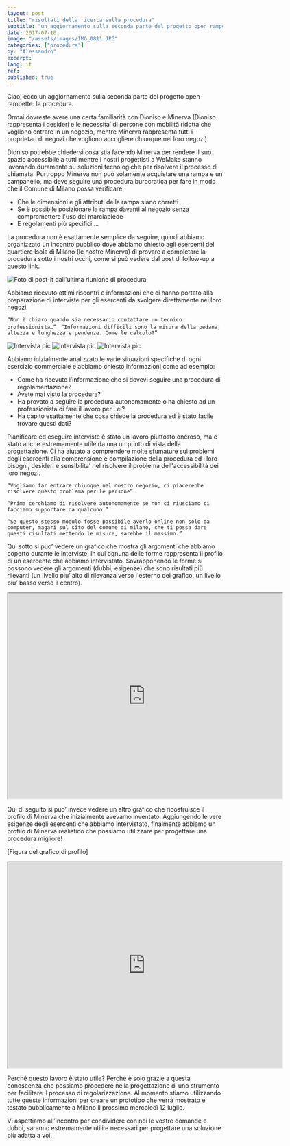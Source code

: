 ```yaml
---
layout: post
title: "risultati della ricerca sulla procedura"
subtitle: "un aggiornamento sulla seconda parte del progetto open rampette: la procedura."
date: 2017-07-10
image: "/assets/images/IMG_0811.JPG"
categories: ["procedura"]
by: "Alessandro"
excerpt:
lang: it
ref:
published: true
---
```


Ciao, ecco un aggiornamento sulla seconda parte del progetto open rampette: la procedura.

Ormai dovreste avere una certa familiarità con Dioniso e Minerva (Dioniso rappresenta i desideri e le necessita’ di persone con mobilità ridotta che vogliono entrare in un negozio, mentre Minerva rappresenta tutti i proprietari di negozi che vogliono accogliere chiunque nei loro negozi).

Dioniso potrebbe chiedersi cosa stia facendo Minerva per rendere il suo spazio accessibile a tutti mentre i nostri progettisti a WeMake stanno lavorando duramente su soluzioni tecnologiche per risolvere il processo di chiamata.
Purtroppo Minerva non può solamente acquistare una rampa e un campanello, ma deve seguire una procedura burocratica per fare in modo che il Comune di Milano possa verificare:
- Che le dimensioni e gli attributi della rampa siano corretti
- Se è possibile posizionare la rampa davanti al negozio senza compromettere l'uso del marciapiede
- E regolamenti più specifici ...

La procedura non è esattamente semplice da seguire, quindi abbiamo organizzato un incontro pubblico dove abbiamo chiesto agli esercenti del quartiere Isola di Milano (le nostre Minerva) di provare a completare la procedura sotto i nostri occhi, come si può vedere dal post di follow-up a questo [link](https://edgeryders.eu/en/open-rampette-la-procedura-incontro-2305-lastecca30).


![Foto di post-it dall'ultima riunione di procedura](https://c1.staticflickr.com/5/4252/34721103722_6460bc455c_z.jpg)

Abbiamo ricevuto ottimi riscontri e informazioni che ci hanno portato alla preparazione di interviste per gli esercenti da svolgere direttamente nei loro negozi.

`“Non è chiaro quando sia necessario contattare un tecnico professionista…”
`
`“Informazioni difficili sono la misura della pedana, altezza e lunghezza e pendenze. Come le calcolo?”
`

![Intervista pic](../assets/images/IMG_0796.JPG)
![Intervista pic](../assets/images/IMG_0797.JPG)
![Intervista pic](../assets/images/IMG_0811.JPG)

Abbiamo inizialmente analizzato le varie situazioni specifiche di ogni esercizio commerciale e abbiamo chiesto informazioni come ad esempio:
- Come ha ricevuto l’informazione che si dovevi seguire una procedura di regolamentazione?
- Avete mai visto la procedura?
- Ha provato a seguire la procedura autonomamente o ha chiesto ad un professionista di fare il lavoro per Lei?
- Ha capito esattamente che cosa chiede la procedura ed è stato facile trovare questi dati?

Pianificare ed eseguire interviste è stato un lavoro piuttosto oneroso, ma è stato anche estremamente utile da una un punto di vista della progettazione. Ci ha aiutato a comprendere molte sfumature sui problemi degli esercenti alla comprensione e compilazione della procedura ed i loro bisogni, desideri e sensibilita’ nel risolvere il problema dell'accessibilità dei loro negozi.

`“Vogliamo far entrare chiunque nel nostro negozio, ci piacerebbe risolvere questo problema per le persone”`

`“Prima cerchiamo di risolvere autonomamente se non ci riusciamo ci facciamo supportare da qualcuno.”`

`“Se questo stesso modulo fosse possibile averlo online non solo da computer, magari sul sito del comune di milano, che ti possa dare questi risultati mettendo le misure, sarebbe il massimo.”`

Qui sotto si puo’ vedere un grafico che mostra gli argomenti che abbiamo coperto durante le interviste, in cui ognuna delle forme rappresenta il profilo di un esercente che abbiamo intervistato. Sovrapponendo le forme si possono vedere gli argomenti (dubbi, esigenze) che sono risultati più rilevanti (un livello piu’ alto di rilevanza verso l'esterno del grafico, un livello piu’ basso verso il centro).

<iframe src="https://drive.google.com/file/d/0B2Qw-X5Jj_X_LU44S0hHdDdBSTg/preview" width="640" height="480"></iframe>

Qui di seguito si puo’ invece vedere un altro grafico che ricostruisce il profilo di Minerva che inizialmente avevamo inventato. Aggiungendo le vere esigenze degli esercenti che abbiamo intervistato, finalmente abbiamo un profilo di Minerva realistico che possiamo utilizzare per progettare una procedura migliore!

[Figura del grafico di profilo]
<iframe src="https://drive.google.com/file/d/0B2Qw-X5Jj_X_ZjFmZnBWVjhXRmc/preview" width="640" height="480"></iframe>

Perché questo lavoro è stato utile? Perché è solo grazie a questa conoscenza che possiamo procedere nella progettazione di uno strumento per facilitare il processo di regolarizzazione.
Al momento stiamo utilizzando tutte queste informazioni per creare un prototipo che verrà mostrato e testato pubblicamente a Milano il prossimo mercoledì 12 luglio.

Vi aspettiamo all’incontro per condividere con noi le vostre domande e dubbi, saranno estremamente utili e necessari per progettare una soluzione più adatta a voi.
